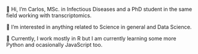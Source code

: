 👋 Hi, I’m Carlos, MSc. in Infectious Diseases and a PhD student in the same field working with transcriptomics.

👀 I’m interested in anything related to Science in general and Data Science.

🌱 Currently, I work mostly in R but I am currently learning some more Python and ocasionally JavaScript too.

<!---
cfantecelle/cfantecelle is a ✨ special ✨ repository because its `README.md` (this file) appears on your GitHub profile.
You can click the Preview link to take a look at your changes.
--->
